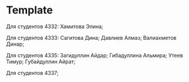 
# Template


Для студентов 4332:
Хамитова Элина;

Для студентов 4333:
Сагитова Дина;
Давлиев Алмаз;
Валиахметов Динар;


Для студентов 4335:
Загидуллин Айдар;
Гибадуллина Альмира;
Утеев Тимур;
Губайдуллин Айрат;

Для студентов 4337;


